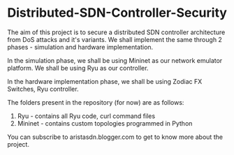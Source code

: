 # Distributed-SDN-Controller-Security

The aim of this project is to secure a distributed SDN controller architecture from DoS attacks and it's variants.
We shall implement the same through 2 phases - simulation and hardware implementation.

In the simulation phase, we shall be using Mininet as our network emulator platform.
We shall be using Ryu as our controller.

In the hardware implementation phase, we shall be using Zodiac FX Switches, Ryu controller.

The folders present in the repository (for now) are as follows: 
1) Ryu - contains all Ryu code, curl command files
2) Mininet - contains custom topologies programmed in Python

You can subscribe to aristasdn.blogger.com to get to know more about the project.
